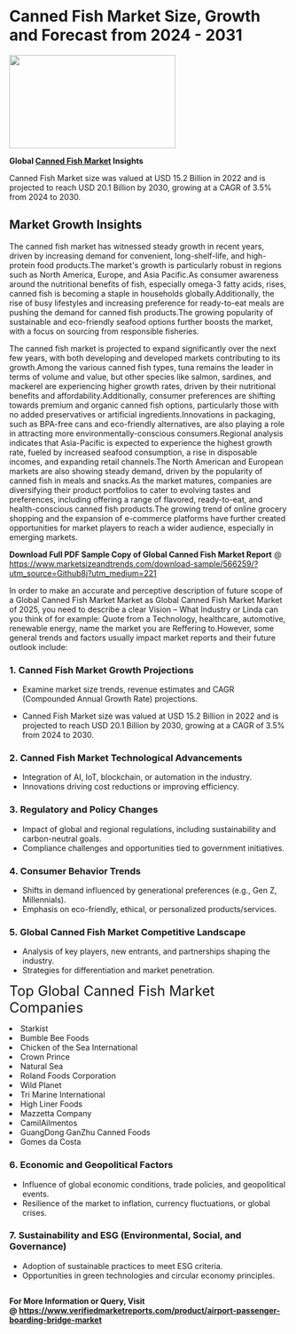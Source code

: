 <H1>Canned Fish Market Size, Growth and Forecast from 2024 - 2031</H1><img class="aligncenter size-medium wp-image-584254" src="https://thirdeyenews.in/wp-content/uploads/2024/09/Global-Market-Research-300x168.jpeg" alt="" width="300" height="168" /><p><strong>Global&nbsp;<a href="https://www.marketsizeandtrends.com/download-sample/566259/?utm_source=Github8j?utm_medium=221">Canned Fish Market</a> Insights</strong></p><p>Canned Fish Market size was valued at USD 15.2 Billion in 2022 and is projected to reach USD 20.1 Billion by 2030, growing at a CAGR of 3.5% from 2024 to 2030.</p><p><h2>Market Growth Insights</h2> <p>The canned fish market has witnessed steady growth in recent years, driven by increasing demand for convenient, long-shelf-life, and high-protein food products.The market's growth is particularly robust in regions such as North America, Europe, and Asia Pacific.As consumer awareness around the nutritional benefits of fish, especially omega-3 fatty acids, rises, canned fish is becoming a staple in households globally.Additionally, the rise of busy lifestyles and increasing preference for ready-to-eat meals are pushing the demand for canned fish products.The growing popularity of sustainable and eco-friendly seafood options further boosts the market, with a focus on sourcing from responsible fisheries. </p> <p>The canned fish market is projected to expand significantly over the next few years, with both developing and developed markets contributing to its growth.Among the various canned fish types, tuna remains the leader in terms of volume and value, but other species like salmon, sardines, and mackerel are experiencing higher growth rates, driven by their nutritional benefits and affordability.Additionally, consumer preferences are shifting towards premium and organic canned fish options, particularly those with no added preservatives or artificial ingredients.Innovations in packaging, such as BPA-free cans and eco-friendly alternatives, are also playing a role in attracting more environmentally-conscious consumers.Regional analysis indicates that Asia-Pacific is expected to experience the highest growth rate, fueled by increased seafood consumption, a rise in disposable incomes, and expanding retail channels.The North American and European markets are also showing steady demand, driven by the popularity of canned fish in meals and snacks.As the market matures, companies are diversifying their product portfolios to cater to evolving tastes and preferences, including offering a range of flavored, ready-to-eat, and health-conscious canned fish products.The growing trend of online grocery shopping and the expansion of e-commerce platforms have further created opportunities for market players to reach a wider audience, especially in emerging markets.</p><p><span class=""><strong>Download Full PDF Sample Copy of Global Canned Fish Market Report</strong> @ <a href="https://www.marketsizeandtrends.com/download-sample/566259/?utm_source=Github8j?utm_medium=221" target="_blank">https://www.marketsizeandtrends.com/download-sample/566259/?utm_source=Github8j?utm_medium=221</a></span></p><p>In order to make an accurate and perceptive description of future scope of a Global&nbsp;Canned Fish Market Market as Global&nbsp;Canned Fish Market Market of 2025, you need to describe a clear Vision &ndash; What Industry or Linda can you think of for example: Quote from a Technology, healthcare, automotive, renewable energy, name the market you are Reffering to.However, some general trends and factors usually impact market reports and their future outlook include:</p><h3>1.&nbsp;<strong>Canned Fish Market Growth Projections</strong></h3><ul><li>Examine market size trends, revenue estimates and CAGR (Compounded Annual Growth Rate) projections.</li><li><p>Canned Fish Market size was valued at USD 15.2 Billion in 2022 and is projected to reach USD 20.1 Billion by 2030, growing at a CAGR of 3.5% from 2024 to 2030.</p></li></ul><h3>2.&nbsp;<strong>Canned Fish Market Technological Advancements</strong></h3><ul><li>Integration of AI, IoT, blockchain, or automation in the industry.</li><li>Innovations driving cost reductions or improving efficiency.</li></ul><h3>3.&nbsp;<strong>Regulatory and Policy Changes</strong></h3><ul><li>Impact of global and regional regulations, including sustainability and carbon-neutral goals.</li><li>Compliance challenges and opportunities tied to government initiatives.</li></ul><h3>4.&nbsp;<strong>Consumer Behavior Trends</strong></h3><ul><li>Shifts in demand influenced by generational preferences (e.g., Gen Z, Millennials).</li><li>Emphasis on eco-friendly, ethical, or personalized products/services.</li></ul><h3>5.&nbsp;<strong>Global Canned Fish Market Competitive Landscape</strong></h3><ul><li>Analysis of key players, new entrants, and partnerships shaping the industry.</li><li>Strategies for differentiation and market penetration.</li></ul><p data-pm-slice="1 1 []"><span style="color: inherit; font-family: inherit; font-size: 25px;">Top Global Canned Fish Market Companies</span></p><div class="" data-test-id=""><p><li>Starkist</li><li> Bumble Bee Foods</li><li> Chicken of the Sea International</li><li> Crown Prince</li><li> Natural Sea</li><li> Roland Foods Corporation</li><li> Wild Planet</li><li> Tri Marine International</li><li> High Liner Foods</li><li> Mazzetta Company</li><li> CamilAilmentos</li><li> GuangDong GanZhu Canned Foods</li><li> Gomes da Costa</li></p></div><h3>6.&nbsp;<strong>Economic and Geopolitical Factors</strong></h3><ul><li>Influence of global economic conditions, trade policies, and geopolitical events.</li><li>Resilience of the market to inflation, currency fluctuations, or global crises.</li></ul><h3>7.&nbsp;<strong>Sustainability and ESG (Environmental, Social, and Governance)</strong></h3><ul><li>Adoption of sustainable practices to meet ESG criteria.</li><li>Opportunities in green technologies and circular economy principles.</li></ul><h2><strong style="font-size: 14px;">For More Information or Query, Visit @&nbsp;</strong><a style="background-color: #ffffff; font-size: 14px;" href="https://www.marketsizeandtrends.com/report/canned-fish-market/" target="_blank">https://www.verifiedmarketreports.com/product/airport-passenger-boarding-bridge-market</a></h2>